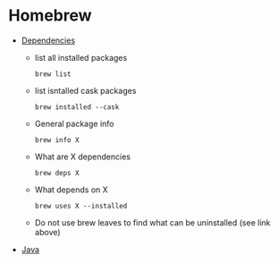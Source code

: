# Homebrew

- [Dependencies](https://blog.jpalardy.com/posts/untangling-your-homebrew-dependencies/)
  - list all installed packages

    `brew list`

  - list isntalled cask packages

    `brew installed --cask`

  - General package info

    `brew info X`

  - What are X dependencies

    `brew deps X`

  - What depends on X
    
    `brew uses X --installed`

  - Do not use brew leaves to find what can be uninstalled (see link above)

  
- [Java](https://formulae.brew.sh/cask/temurin)

